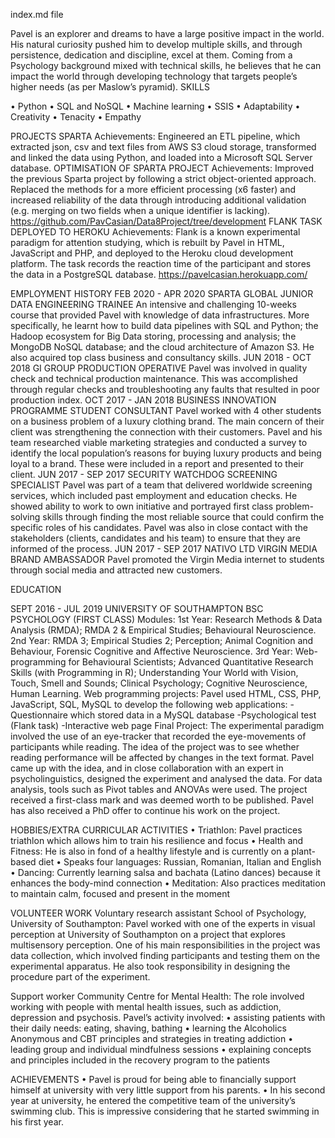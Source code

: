 index.md file

Pavel is an explorer and dreams to have a large positive impact in the world. His natural curiosity pushed him to develop multiple skills, and through persistence, dedication and discipline, excel at them. Coming from a Psychology background mixed with technical skills, he believes that he can impact the world through developing technology that targets people’s higher needs (as per Maslow’s pyramid). SKILLS


• Python • SQL and NoSQL • Machine learning • SSIS • Adaptability • Creativity • Tenacity • Empathy

PROJECTS SPARTA Achievements: Engineered an ETL pipeline, which extracted json, csv and text files from AWS S3 cloud storage, transformed and linked the data using Python, and loaded into a Microsoft SQL Server database.
OPTIMISATION OF SPARTA PROJECT Achievements: Improved the previous Sparta project by following a strict object-oriented approach. Replaced the methods for a more efficient processing (x6 faster) and increased reliability of the data through introducing additional validation (e.g. merging on two fields when a unique identifier is lacking). https://github.com/PavCasian/Data8Project/tree/development FLANK TASK DEPLOYED TO HEROKU Achievements: Flank is a known experimental paradigm for attention studying, which is rebuilt by Pavel in HTML, JavaScript and PHP, and deployed to the Heroku cloud development platform. The task records the reaction time of the participant and stores the data in a PostgreSQL database. https://pavelcasian.herokuapp.com/

EMPLOYMENT HISTORY FEB 2020 - APR 2020 SPARTA GLOBAL JUNIOR DATA ENGINEERING TRAINEE An intensive and challenging 10-weeks course that provided Pavel with knowledge of data infrastructures. More specifically, he learnt how to build data pipelines with SQL and Python; the Hadoop ecosystem for Big Data storing, processing and analysis; the MongoDB NoSQL database; and the cloud architecture of Amazon S3. He also acquired top class business and consultancy skills. JUN 2018 - OCT 2018 GI GROUP PRODUCTION OPERATIVE Pavel was involved in quality check and technical production maintenance. This was accomplished through regular checks and troubleshooting any faults that resulted in poor production index. OCT 2017 - JAN 2018 BUSINESS INNOVATION PROGRAMME STUDENT CONSULTANT Pavel worked with 4 other students on a business problem of a luxury clothing brand. The main concern of their client was strengthening the connection with their customers. Pavel and his team researched viable marketing strategies and conducted a survey to identify the local population’s reasons for buying luxury products and being loyal to a brand. These were included in a report and presented to their client. JUN 2017 - SEP 2017 SECURITY WATCHDOG SCREENING SPECIALIST Pavel was part of a team that delivered worldwide screening services, which included past employment and education checks. He showed ability to work to own initiative and portrayed first class problem-solving skills through finding the most reliable source that could confirm the specific roles of his candidates. Pavel was also in close contact with the stakeholders (clients, candidates and his team) to ensure that they are informed of the process. JUN 2017 - SEP 2017 NATIVO LTD VIRGIN MEDIA BRAND AMBASSADOR Pavel promoted the Virgin Media internet to students through social media and attracted new customers.

EDUCATION

SEPT 2016 - JUL 2019 UNIVERSITY OF SOUTHAMPTON BSC PSYCHOLOGY (FIRST CLASS) Modules: 1st Year: Research Methods & Data Analysis (RMDA); RMDA 2 & Empirical Studies; Behavioural Neuroscience. 2nd Year: RMDA 3; Empirical Studies 2; Perception; Animal Cognition and Behaviour, Forensic Cognitive and Affective Neuroscience. 3rd Year: Web-programming for Behavioural Scientists; Advanced Quantitative Research Skills (with Programming in R); Understanding Your World with Vision, Touch, Smell and Sounds; Clinical Psychology; Cognitive Neuroscience, Human Learning. Web programming projects: Pavel used HTML, CSS, PHP, JavaScript, SQL, MySQL to develop the following web applications: -Questionnaire which stored data in a MySQL database -Psychological test (Flank task) -Interactive web page Final Project: The experimental paradigm involved the use of an eye-tracker that recorded the eye-movements of participants while reading. The idea of the project was to see whether reading performance will be affected by changes in the text format. Pavel came up with the idea, and in close collaboration with an expert in psycholinguistics, designed the experiment and analysed the data. For data analysis, tools such as Pivot tables and ANOVAs were used. The project received a first-class mark and was deemed worth to be published. Pavel has also received a PhD offer to continue his work on the project.

HOBBIES/EXTRA CURRICULAR ACTIVITIES • Triathlon: Pavel practices triathlon which allows him to train his resilience and focus • Health and Fitness: He is also in fond of a healthy lifestyle and is currently on a plant-based diet • Speaks four languages: Russian, Romanian, Italian and English • Dancing: Currently learning salsa and bachata (Latino dances) because it enhances the body-mind connection • Meditation: Also practices meditation to maintain calm, focused and present in the moment

VOLUNTEER WORK Voluntary research assistant School of Psychology, University of Southampton: Pavel worked with one of the experts in visual perception at University of Southampton on a project that explores multisensory perception. One of his main responsibilities in the project was data collection, which involved finding participants and testing them on the experimental apparatus. He also took responsibility in designing the procedure part of the experiment.

Support worker Community Centre for Mental Health: The role involved working with people with mental health issues, such as addiction, depression and psychosis. Pavel’s activity involved: • assisting patients with their daily needs: eating, shaving, bathing • learning the Alcoholics Anonymous and CBT principles and strategies in treating addiction • leading group and individual mindfulness sessions • explaining concepts and principles included in the recovery program to the patients

ACHIEVEMENTS • Pavel is proud for being able to financially support himself at university with very little support from his parents. • In his second year at university, he entered the competitive team of the university’s swimming club. This is impressive considering that he started swimming in his first year.

